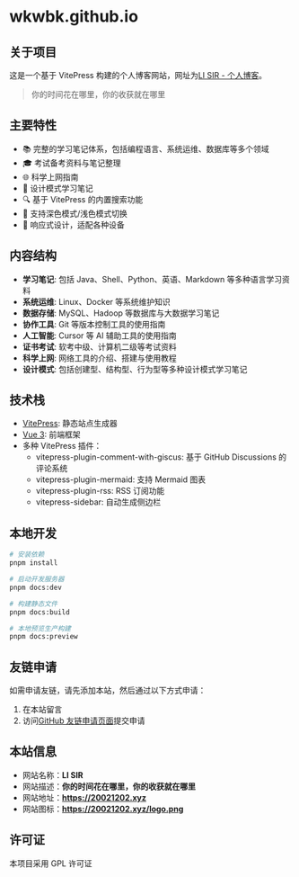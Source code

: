 # wkwbk.github.io

## 关于项目

这是一个基于 VitePress 构建的个人博客网站，网址为[LI SIR - 个人博客](https://20021202.xyz)。

> 你的时间花在哪里，你的收获就在哪里

## 主要特性

- 📚 完整的学习笔记体系，包括编程语言、系统运维、数据库等多个领域
- 🎓 考试备考资料与笔记整理
- 🌐 科学上网指南
- 🧩 设计模式学习笔记
- 🔍 基于 VitePress 的内置搜索功能
- 🌙 支持深色模式/浅色模式切换
- 📱 响应式设计，适配各种设备

## 内容结构

- **学习笔记**: 包括 Java、Shell、Python、英语、Markdown 等多种语言学习资料
- **系统运维**: Linux、Docker 等系统维护知识
- **数据存储**: MySQL、Hadoop 等数据库与大数据学习笔记
- **协作工具**: Git 等版本控制工具的使用指南
- **人工智能**: Cursor 等 AI 辅助工具的使用指南
- **证书考试**: 软考中级、计算机二级等考试资料
- **科学上网**: 网络工具的介绍、搭建与使用教程
- **设计模式**: 包括创建型、结构型、行为型等多种设计模式学习笔记

## 技术栈

- [VitePress](https://vitepress.dev/): 静态站点生成器
- [Vue 3](https://vuejs.org/): 前端框架
- 多种 VitePress 插件：
  - vitepress-plugin-comment-with-giscus: 基于 GitHub Discussions 的评论系统
  - vitepress-plugin-mermaid: 支持 Mermaid 图表
  - vitepress-plugin-rss: RSS 订阅功能
  - vitepress-sidebar: 自动生成侧边栏

## 本地开发

```bash
# 安装依赖
pnpm install

# 启动开发服务器
pnpm docs:dev

# 构建静态文件
pnpm docs:build

# 本地预览生产构建
pnpm docs:preview
```

## 友链申请

如需申请友链，请先添加本站，然后通过以下方式申请：

1. 在本站留言
2. 访问[GitHub 友链申请页面](https://github.com/wkwbk/wkwbk.github.io/issues/1)提交申请

## 本站信息

- 网站名称：**LI SIR**
- 网站描述：**你的时间花在哪里，你的收获就在哪里**
- 网站地址：**<https://20021202.xyz>**
- 网站图标：**<https://20021202.xyz/logo.png>**

## 许可证

本项目采用 GPL 许可证

